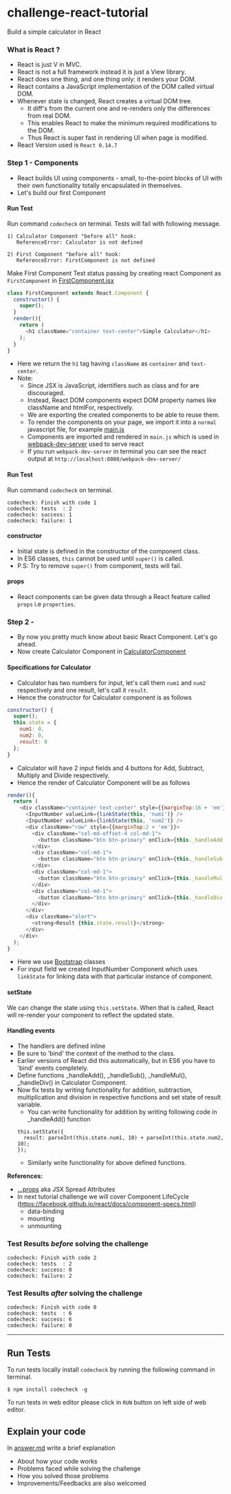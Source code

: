 # challenge-react-tutorial
Build a simple calculator in React

### What is React ?
- React is just V in MVC.
- React is not a full framework instead it is just a View library.
- React does one thing, and one thing only: it renders your DOM.
- React contains a JavaScript implementation of the DOM called virtual DOM.
- Whenever state is changed, React creates a virtual DOM tree.
  - It diff's from the current one and re-renders only the differences from real DOM.
  - This enables React to make the minimum required modifications to the DOM.
  - Thus React is super fast in rendering UI when page is modified.  
- React Version used is `React 0.14.7`

### Step 1 - Components
- React builds UI using components - small, to-the-point blocks of UI with their own functionality totally encapsulated in themselves.
- Let's build our first Component

#### Run Test
Run command `codecheck` on terminal. Tests will fail with following message.
```
1) Calculator Component "before all" hook:
   ReferenceError: Calculator is not defined

2) First Component "before all" hook:
   ReferenceError: FirstComponent is not defined
```
Make First Component Test status passing by creating react Component as `FirstComponent` in [FirstComponent.jsx](/public/components/FirstComponent.jsx)
```javascript
class FirstComponent extends React.Component {
  constructor() {
    super();
  }
  render(){
    return (
      <h1 className="container text-center">Simple Calculator</h1>
    );
  }
}
```
 - Here we return the `h1` tag having `className` as `container` and `text-center`.
 - Note:
    - Since JSX is JavaScript, identifiers such as class and for are discouraged.
    - Instead, React DOM components expect DOM property names like className and htmlFor, respectively.
    - We are exporting the created components to be able to reuse them.
    - To render the components on your page, we import it into a `normal` javascript file, for example [main.js](public/main.js)
    - Components are imported and rendered in `main.js` which is used in [webpack-dev-server](webpack-config.js) used to serve react
    - If you run `webpack-dev-server` in terminal you can see the react output at `http://localhost:8080/webpack-dev-server/`

#### Run Test
Run command `codecheck` on terminal.
```
codecheck: Finish with code 1
codecheck: tests  : 2
codecheck: success: 1
codecheck: failure: 1
```

#### constructor
- Initial state is defined in the constructor of the component class.
- In ES6 classes, `this` cannot be used until `super()` is called.
- P.S: Try to remove `super()` from component, tests will fail.

#### props
- React components can be given data through a React feature called `props` i.e `properties`.

### Step 2 -
- By now you pretty much know about basic React Component. Let's go ahead.
- Now create Calculator Component in [CalculatorComponent](public/components/CalculatorComponent.jsx)

#### Specifications for Calculator
- Calculator has two numbers for input, let's call them `num1` and `num2` respectively and one result, let's call it `result`.
- Hence the constructor for Calculator component is as follows
```javascript
constructor() {
  super();
  this.state = {
    num1: 0,
    num2: 0,
    result: 0
  };
}
```
- Calculator will have 2 input fields and 4 buttons for Add, Subtract, Multiply and Divide respectively.
- Hence the render of Calculator Component will be as follows
```javascript
render(){
  return (
    <div className="container text-center" style={{marginTop:16 + 'em'}}>
      <InputNumber valueLink={linkState(this, 'num1')} />
      <InputNumber valueLink={linkState(this, 'num2')} />
      <div className="row" style={{marginTop:2 + 'em'}}>
        <div className="col-md-offset-4 col-md-1">
          <button className="btn btn-primary" onClick={this._handleAdd.bind(this)} >Add</button>
        </div>
        <div className="col-md-1">
          <button className="btn btn-primary" onClick={this._handleSub.bind(this)} >Subtract</button>
        </div>
        <div className="col-md-1">
          <button className="btn btn-primary" onClick={this._handleMul.bind(this)} >Multiply</button>
        </div>
        <div className="col-md-1">
          <button className="btn btn-primary" onClick={this._handleDiv.bind(this)} >Divide</button>
        </div>
      </div>
      <div className="alert">
        <strong>Result {this.state.result}</strong>
      </div>
    </div>
  );
}
```
- Here we use [Bootstrap](http://getbootstrap.com/) classes
- For input field we created InputNumber Component which uses `linkState` for linking data with that particular instance of component.

#### setState
We can change the state using `this.setState`. When that is called, React will re-render your component to reflect the updated state.

#### Handling events
- The handlers are defined inline
- Be sure to 'bind' the context of the method to the class.
- Earlier versions of React did this automatically, but in ES6 you have to 'bind' events completely.
- Define functions _handleAdd(), _handleSub(), _handleMul(), _handleDiv() in Calculator Component.
- Now fix tests by writing functionality for addition, subtraction, multiplication and division in respective functions and set state of result variable.
  - You can write functionality for addition by writing following code in _handleAdd() function
  ```
  this.setState({
    result: parseInt(this.state.num1, 10) + parseInt(this.state.num2, 10);
  });
  ```
  - Similarly write functionality for above defined functions.

**References:**
- [...props](https://gist.github.com/sebmarkbage/07bbe37bc42b6d4aef81) aka JSX Spread Attributes
- In next tutorial challenge we will cover Component LifeCycle (https://facebook.github.io/react/docs/component-specs.html)
  - data-binding
  - mounting
  - unmounting

### Test Results *before* solving the challenge  
```
codecheck: Finish with code 2
codecheck: tests  : 2
codecheck: success: 0
codecheck: failure: 2
```

### Test Results *after* solving the challenge
```
codecheck: Finish with code 0
codecheck: tests  : 6
codecheck: success: 6
codecheck: failure: 0
```
--- --- ---
## Run Tests
To run tests locally install `codecheck` by running the following command in terminal.
```
$ npm install codecheck -g
```
To run tests in web editor please click in `RUN` button on left side of web editor.

## Explain your code
In [answer.md](answer.md) write a brief explanation 
- About how your code works
- Problems faced while solving the challenge
- How you solved those problems
- Improvements/Feedbacks are also welcomed
